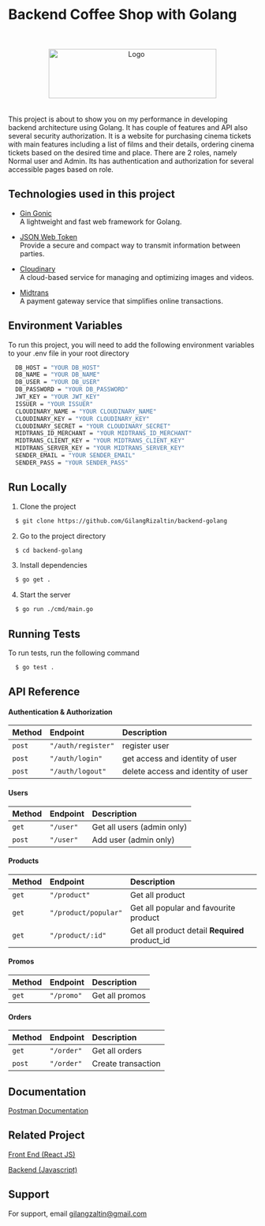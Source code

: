 # Backend Coffee Shop with Golang

<br>
<br>
<div align="center">
  <img src="https://res.cloudinary.com/doncmmfaa/image/upload/v1705476586/samples/Frame_13_ksk8wi.png" alt="Logo"  width="340" height="100"/>
</div>
<br>
<br>
This project is about to show you on my performance in developing backend architecture using Golang. It has couple of features and API also several security authorization. It is a website for purchasing cinema tickets with main features including a list of films and their details, ordering cinema tickets based on the desired time and place. There are 2 roles, namely Normal user and Admin. Its has authentication and authorization for several accessible pages based on role.

## Technologies used in this project

- [Gin Gonic](https://pkg.go.dev/github.com/gin-gonic/gin#section-readme) \
  A lightweight and fast web framework for Golang.

- [JSON Web Token](https://jwt.io/introduction) \
  Provide a secure and compact way to transmit information between parties.

- [Cloudinary](https://cloudinary.com/documentation) \
  A cloud-based service for managing and optimizing images and videos.

- [Midtrans](https://docs.midtrans.com/) \
  A payment gateway service that simplifies online transactions.

## Environment Variables

To run this project, you will need to add the following environment variables to your .env file in your root directory

```bash
  DB_HOST = "YOUR DB_HOST"
  DB_NAME = "YOUR DB_NAME"
  DB_USER = "YOUR DB_USER"
  DB_PASSWORD = "YOUR DB_PASSWORD"
  JWT_KEY = "YOUR JWT_KEY"
  ISSUER = "YOUR ISSUER"
  CLOUDINARY_NAME = "YOUR CLOUDINARY_NAME"
  CLOUDINARY_KEY = "YOUR CLOUDINARY_KEY"
  CLOUDINARY_SECRET = "YOUR CLOUDINARY_SECRET"
  MIDTRANS_ID_MERCHANT = "YOUR MIDTRANS_ID_MERCHANT"
  MIDTRANS_CLIENT_KEY = "YOUR MIDTRANS_CLIENT_KEY"
  MIDTRANS_SERVER_KEY = "YOUR MIDTRANS_SERVER_KEY"
  SENDER_EMAIL = "YOUR SENDER_EMAIL"
  SENDER_PASS = "YOUR SENDER_PASS"
```

## Run Locally

1. Clone the project

```bash
  $ git clone https://github.com/GilangRizaltin/backend-golang
```

2. Go to the project directory

```bash
  $ cd backend-golang
```

3. Install dependencies

```bash
  $ go get .
```

4. Start the server

```bash
  $ go run ./cmd/main.go
```

## Running Tests

To run tests, run the following command

```bash
  $ go test .
```

## API Reference

#### Authentication & Authorization

| Method | Endpoint           | Description                        |
| :----- | :----------------- | :--------------------------------- |
| `post` | `"/auth/register"` | register user                      |
| `post` | `"/auth/login"`    | get access and identity of user    |
| `post` | `"/auth/logout"`   | delete access and identity of user |

#### Users

| Method | Endpoint  | Description                |
| :----- | :-------- | :------------------------- |
| `get`  | `"/user"` | Get all users (admin only) |
| `post` | `"/user"` | Add user (admin only)      |

#### Products

| Method | Endpoint             | Description                                    |
| :----- | :------------------- | :--------------------------------------------- |
| `get`  | `"/product"`         | Get all product                                |
| `get`  | `"/product/popular"` | Get all popular and favourite product          |
| `get`  | `"/product/:id"`     | Get all product detail **Required** product_id |

#### Promos

| Method | Endpoint   | Description    |
| :----- | :--------- | :------------- |
| `get`  | `"/promo"` | Get all promos |

#### Orders

| Method | Endpoint   | Description        |
| :----- | :--------- | :----------------- |
| `get`  | `"/order"` | Get all orders     |
| `post` | `"/order"` | Create transaction |

## Documentation

[Postman Documentation](https://documenter.getpostman.com/view/29696636/2s9YC8vAtB)

## Related Project

[Front End (React JS)](https://github.com/GilangRizaltin/Coffee-Shop-React)

[Backend (Javascript)](https://github.com/GilangRizaltin/CoffeeShop)

## Support

For support, email gilangzaltin@gmail.com
